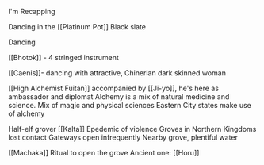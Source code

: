 I'm Recapping

Dancing in the [[Platinum Pot]]
Black slate

Dancing 

[[Bhotok]] - 4 stringed instrument

[[Caenis]]- dancing with attractive, Chinerian dark skinned woman

[[High Alchemist Fuitan]] accompanied by [[Ji-yo]], he's here as ambassador and diplomat
	Alchemy is a mix of natural medicine and science.
	Mix of magic and physical sciences
	Eastern City states make use of alchemy

Half-elf grover
[[Kalta]]
Epedemic of violence
Groves in Northern Kingdoms lost contact
Gateways open infrequently
Nearby grove, plentiful water

[[Machaka]]
 Ritual to open the grove
Ancient one: [[Horu]]





